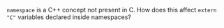`namespace` is a C++ concept not present in C. How does this affect `extern "C"` variables declared inside namespaces?